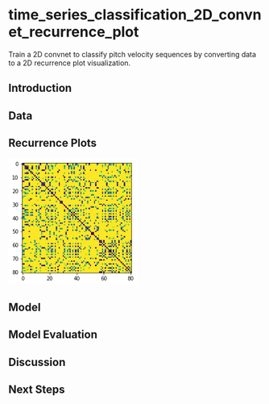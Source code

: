 # time_series_classification_2D_convnet_recurrence_plot
Train a 2D convnet to classify pitch velocity sequences by converting data to a 2D recurrence plot visualization.

## Introduction

## Data

## Recurrence Plots

![](img/recurence_plot_2.png)

## Model

## Model Evaluation

## Discussion

## Next Steps